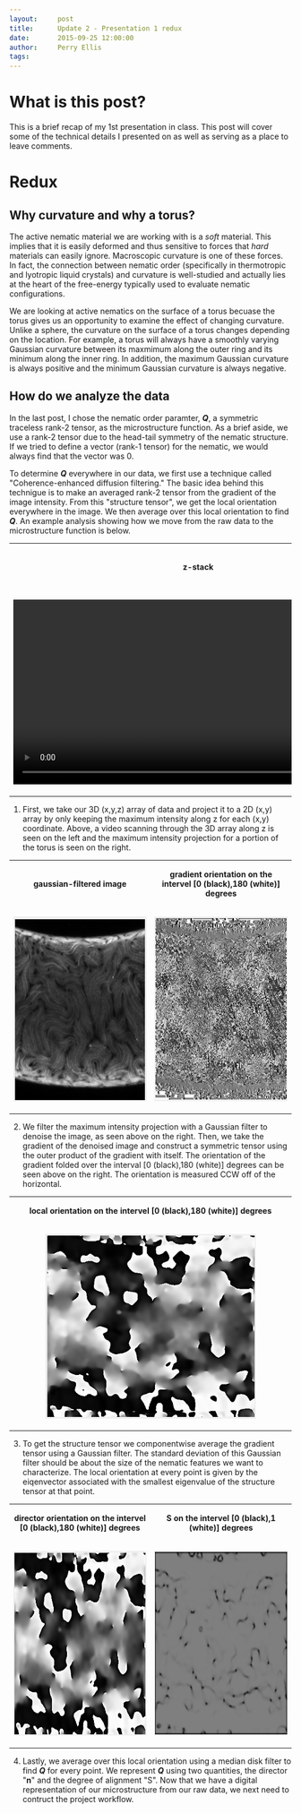```yaml
---
layout:     post
title:      Update 2 - Presentation 1 redux
date:       2015-09-25 12:00:00
author:     Perry Ellis
tags: 	
---
```


<!-- Start Writing Below in Markdown -->

# What is this post?
This is a brief recap of my 1st presentation in class. This post will cover some of the technical details I presented on as well as serving as a place to leave comments.

# Redux

## Why curvature and why a torus?
The active nematic material we are working with is a *soft* material. This implies that it is easily deformed and thus sensitive to forces that *hard* materials can easily ignore.  Macroscopic curvature is one of these forces. In fact, the connection between nematic order (specifically in thermotropic and lyotropic liquid crystals) and curvature is well-studied and actually lies at the heart of the free-energy typically used to evaluate nematic configurations.

We are looking at active nematics on the surface of a torus becuase the torus gives us an opportunity to examine the effect of changing curvature.  Unlike a sphere, the curvature on the surface of a torus changes depending on the location. For example, a torus will always have a smoothly varying Gaussian curvature between its maxmimum along the outer ring and its minimum along the inner ring. In addition, the maximum Gaussian curvature is always positive and the minimum Gaussian curvature is always negative.

## How do we analyze the data
In the last post, I chose the nematic order paramter, ***Q***, a symmetric traceless rank-2 tensor, as the microstructure function.  As a brief aside, we use a rank-2 tensor due to the head-tail symmetry of the nematic structure. If we tried to define a vector (rank-1 tensor) for the nematic, we would always find that the vector was 0. 

To determine ***Q*** everywhere in our data, we first use a technique called "Coherence-enhanced diffusion filtering." The basic idea behind this technigue is to make an averaged rank-2 tensor from the gradient of the image intensity. From this "structure tensor", we get the local orientation everywhere in the image. We then average over this local orientation to find ***Q***. An example analysis showing how we move from the raw data to the microstructure function is below.




<!-- Here is a table with some video and a picture-->
<table border="0" cellspacing="0" width = "100%" cellpadding="0"  frame="void" rules="void" align = "center">
	<tr>
		<td width="50%" align="center">
			<p	>
			<b>z-stack</b>
			</p>
		</td>				
		<td width="50%" align="center">
			<p>
			<b>maximum intensity projection</b>
			</p>
		</td>				
	</tr>
	<tr>
		<td width="50%" align="center">
			<video height="330" id="video" controls='controls'>
				<source src="/MIC-Active-Nematics-Torus/img/post1/zstack_scan.mp4" type="video/mp4">
				<source src="/MIC-Active-Nematics-Torus/img/post1/zstack_scan.webm" type="video/webm">
				Your browser doesn't seem to support the video tag.
			</video>
		</td>				
		<td width="50%" align="center">
			<p align="center"><font size="3"><font face="calibri">
				<img src="../img/post3/MAX_D3_0001.jpg" height=330  />	
			</p>
		</td>				
	</tr>
</table>


 1. First, we take our 3D (x,y,z) array of data and project it to a 2D (x,y) array by only keeping the maximum intensity along z for each (x,y) coordinate. Above, a video scanning through the 3D array along z is seen on the left and the maximum intensity projection for a portion of the torus is seen on the right.
 
 <!-- Here is a table with some pictures-->
<table border="0" cellspacing="0" width = "100%" cellpadding="0"  frame="void" rules="void" align = "center">
	<tr>
		<td width="50%" align="center">
			<p	>
			<b>gaussian-filtered image</b>
			</p>
		</td>				
		<td width="50%" align="center">
			<p>
			<b>gradient orientation on the intervel [0 (black),180 (white)] degrees</b>
			</p>
		</td>				
	</tr>
	<tr>
		<td width="50%" align="center">
			<p align="center"><font size="3"><font face="calibri">
				<img src="../img/post3/im_Gauss.PNG" height=330  />	
			</p>
		</td>				
		<td width="50%" align="center">
			<p align="center"><font size="3"><font face="calibri">
				<img src="../img/post3/im_Grad.PNG" height=330  />	
			</p>
		</td>				
	</tr>
</table>
 
 2. We filter the maximum intensity projection with a Gaussian filter to denoise the image, as seen above on the right. Then, we take the gradient of the denoised image and construct a symmetric tensor using the outer product of the gradient with itself. The orientation of the gradient folded over the interval [0 (black),180 (white)] degrees can be seen above on the right.  The orientation is measured CCW off of the horizontal.
 
 <!-- Here is a table a picture-->
<table border="0" cellspacing="0" width = "100%" cellpadding="0"  frame="void" rules="void" align = "center">
	<tr>
		<td width="50%" align="center">
			<p	>
			<b>local orientation on the intervel [0 (black),180 (white)] degrees</b>
			</p>
		</td>					
	</tr>
	<tr>			
		<td width="50%" align="center">
			<p align="center"><font size="3"><font face="calibri">
				<img src="../img/post3/im_St.PNG" height=330  />	
			</p>
		</td>				
	</tr>
</table>
 
 3. To get the structure tensor we componentwise average the gradient tensor using a Gaussian filter.  The standard deviation of this Gaussian filter should be about the size of the nematic features we want to characterize. The local orientation at every point is given by the eiqenvector associated with the smallest eigenvalue of the structure tensor at that point.
 
 <!-- Here is a table with some pictures-->
<table border="0" cellspacing="0" width = "100%" cellpadding="0"  frame="void" rules="void" align = "center">
	<tr>
		<td width="50%" align="center">
			<p	>
			<b>director orientation on the intervel [0 (black),180 (white)] degrees</b>
			</p>
		</td>				
		<td width="50%" align="center">
			<p>
			<b> S on the intervel [0 (black),1 (white)] degrees</b>
			</p>
		</td>				
	</tr>
	<tr>
		<td width="50%" align="center">
			<p align="center"><font size="3"><font face="calibri">
				<img src="../img/post3/im_Dir.PNG" height=330  />	
			</p>
		</td>				
		<td width="50%" align="center">
			<p align="center"><font size="3"><font face="calibri">
				<img src="../img/post3/im_S.PNG" height=330  />	
			</p>
		</td>				
	</tr>
</table>
 
 4. Lastly, we average over this local orientation using a median disk filter to find ***Q*** for every point. We represent ***Q*** using two quantities, the director "**n**" and the degree of alignment "S". Now that we have a digital representation of our microstructure from our raw data, we next need to contruct the project workflow.











